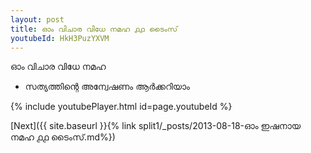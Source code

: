 ```yaml
---
layout: post
title: ഓം വിചാര വിധേ നമഹ ൧൧ ടൈംസ്
youtubeId: HkH3PuzYXVM
---
```

 
 
 ഓം വിചാര വിധേ നമഹ 
 
 -  സത്യത്തിന്റെ അന്വേഷണം ആർക്കറിയാം 
 
  
 
  
 
 
 
 
 
 


{% include youtubePlayer.html id=page.youtubeId %}
 
[Next]({{ site.baseurl }}{% link  split1/_posts/2013-08-18-ഓം ഇഷനായ നമഹ ൧൧ ടൈംസ്.md%})
 
